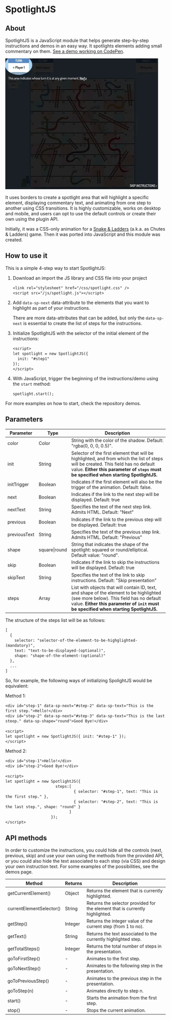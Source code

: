 # SpotlightJS

## About

SpotlightJS is a JavaScript module that helps generate step-by-step instructions and demos in an easy way. It spotlights elements adding small commentary on them. [See a demo working on CodePen](https://codepen.io/alvaromontoro/full/bjQYLM/).

<img src="/demos/spotlight-demo-480b.gif?raw=true" width="480px">

It uses borders to create a spotlight area that will highlight a specific element, displaying commentary text, and animating from one step to another using CSS transitions. It is highly customizable, works on desktop and mobile, and users can opt to use the default controls or create their own using the plugin API.

Initially, it was a CSS-only animation for a [Snake & Ladders](https://codepen.io/alvaromontoro/full/gjWPNW/) (a.k.a. as Chutes & Ladders) game. Then it was ported into JavaScript and this module was created.

## How to use it

This is a simple 4-step way to start SpotlightJS:

1. Download an import the JS library and CSS file into your project

       <link rel="stylesheet" href="/css/spotlight.css" />
       <script src="/js/spotlight.js"></script>
       
2. Add `data-sp-next` data-attribute to the elements that you want to highlight as part of your instructions.

   There are more data-attributes that can be added, but only the `data-sp-next` is essential to create the list of steps for the instructions.

3. Initialize SpotlightJS with the selector of the initial element of the instructions:

       <script>
       let spotlight = new SpotlightJS({
         init: "#step1"
       });
       </script>

4. With JavaScript, trigger the beginning of the instructions/demo using the `start` method:

       spotlight.start();
       
For more examples on how to start, check the repository demos.

## Parameters

| Parameter | Type | Description |
|-----------|------|-------------|
| color | Color | String with the color of the shadow. Default: "rgba(0, 0, 0, 0.5)". |
| init | String | Selector of the first element that will be highlighted, and from which the list of steps will be created. This field has no default value. **Either this parameter of `steps` must be specified when starting SpotlightJS.** |
| initTrigger | Boolean | Indicates if the first element will also be the trigger of the animation. Default: false. |
| next | Boolean | Indicates if the link to the next step will be displayed. Default: true |
| nextText | String | Specifies the text of the next step link. Admits HTML. Default: "Next" |
| previous | Boolean | Indicates if the link to the previous step will be displayed. Default: true |
| previousText | String | Specifies the text of the previous step link. Admits HTML. Default: "Previous" |
| shape | square\|round | String that indicates the shape of the spotlight: squared or round/elliptical. Default value: "round". |
| skip | Boolean | Indicates if the link to skip the instructions will be displayed. Default: true |
| skipText | String | Specifies the text of the link to skip instructions. Default: "Skip presentation" |
| steps | Array | List with objects that will contain ID, text, and shape of the element to be highlighted (see more below). This field has no default value. **Either this parameter of `init` must be specified when starting SpotlightJS.** |

The structure of the steps list will be as follows:

    [
      {
        selector: "selector-of-the-element-to-be-highglighted-(mandatory)",
        text: "text-to-be-displayed-(optional)",
        shape: "shape-of-the-element-(optional)"
      },
      ...
    ]
    
So, for example, the following ways of initializing SpolightJS would be equivalent:

Method 1:

    <div id="step-1" data-sp-next="#step-2" data-sp-text="This is the first step.">Hello!</div>
    <div id="step-2" data-sp-next="#step-3" data-sp-text="This is the last steop." data-sp-shape="round">Good Bye!</div>
    
    <script>
    let spotlight = new SpotlightJS({ init: "#step-1" });
    </script>
    
Method 2:

    <div id="step-1">Hello!</div>
    <div id="step-2">Good Bye!</div>
    
    <script>
    let spotlight = new SpotlightJS({ 
                          steps:[
                                  { selector: "#step-1", text: "This is the first step." },
                                  { selector: "#step-2", text: "This is the last step.", shape: "round" }
                                ]
                        });
    </script>
		

## API methods

In order to customize the instructions, you could hide all the controls (next, previous, skip) and use your own using the methods from the provided API, or you could also hide the text associated to each step (via CSS) and design your own instruction text. For some examples of the possibilities, see the demos page.

| Method | Returns | Description |
|--------|---------|-------------|
| getCurrentElement() | Object | Returns the element that is currently highlighted. |
| currentElementSelector() | String | Returns the selector provided for the element that is currently highlighted. |
| getStep() | Integer | Returns the integer value of the current step (from 1 to no). |
| getText() | String | Returns the text associated to the currently highlighted step. |
| getTotalSteps() | Integer | Returns the total number of steps in the presentation. |
| goToFirstStep() | - | Animates to the first step. |
| goToNextStep() | - | Animates to the following step in the presentation. |
| goToPreviousStep() | - | Animates to the previous step in the presentation. |
| goToStep(n) | - | Animates directly to step n. |
| start() | - | Starts the animation from the first step. |
| stop() | - | Stops the current animation. |


